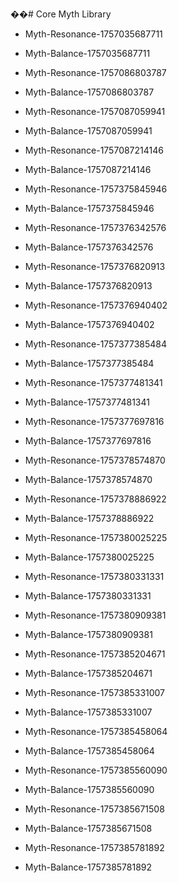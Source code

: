 ��#   C o r e   M y t h   L i b r a r y 
 
 

- Myth-Resonance-1757035687711
- Myth-Balance-1757035687711
- Myth-Resonance-1757086803787
- Myth-Balance-1757086803787
- Myth-Resonance-1757087059941
- Myth-Balance-1757087059941
- Myth-Resonance-1757087214146
- Myth-Balance-1757087214146

- Myth-Resonance-1757375845946
- Myth-Balance-1757375845946
- Myth-Resonance-1757376342576
- Myth-Balance-1757376342576
- Myth-Resonance-1757376820913
- Myth-Balance-1757376820913
- Myth-Resonance-1757376940402
- Myth-Balance-1757376940402
- Myth-Resonance-1757377385484
- Myth-Balance-1757377385484

- Myth-Resonance-1757377481341
- Myth-Balance-1757377481341

- Myth-Resonance-1757377697816
- Myth-Balance-1757377697816

- Myth-Resonance-1757378574870
- Myth-Balance-1757378574870

- Myth-Resonance-1757378886922
- Myth-Balance-1757378886922

- Myth-Resonance-1757380025225
- Myth-Balance-1757380025225

- Myth-Resonance-1757380331331
- Myth-Balance-1757380331331

- Myth-Resonance-1757380909381
- Myth-Balance-1757380909381

- Myth-Resonance-1757385204671
- Myth-Balance-1757385204671

- Myth-Resonance-1757385331007
- Myth-Balance-1757385331007

- Myth-Resonance-1757385458064
- Myth-Balance-1757385458064

- Myth-Resonance-1757385560090
- Myth-Balance-1757385560090

- Myth-Resonance-1757385671508
- Myth-Balance-1757385671508

- Myth-Resonance-1757385781892
- Myth-Balance-1757385781892
